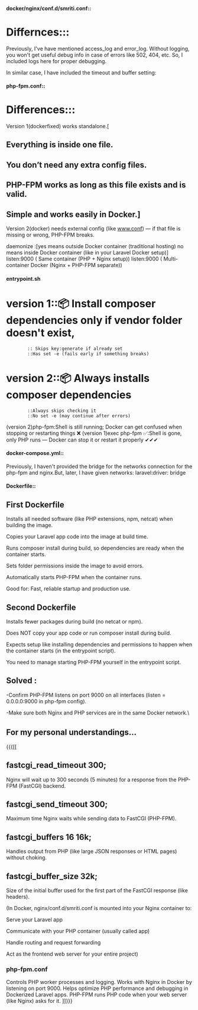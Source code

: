 #### docker/nginx/conf.d/smriti.conf::

# Differnces:::

Previously, I've have mentioned access_log and error_log. Without logging, you won't get useful debug info in case of errors like 502, 404, etc.
So, I included logs here for proper debugging.

In similar case, I have included the timeout and buffer setting:

#### php-fpm.conf::

# Differences:::

Version 1(dockerfixed) works standalone.[

## Everything is inside one file.

## You don’t need any extra config files.

## PHP-FPM works as long as this file exists and is valid.

## Simple and works easily in Docker.]

Version 2(docker) needs external config (like www.conf) — if that file is missing or wrong, PHP-FPM breaks.

daemonize :[yes means outside Docker container (traditional hosting)
no means inside Docker container (like in your Laravel Docker setup)]
listen:9000 ( Same container (PHP + Nginx setup))
listen:9000 ( Multi-container Docker (Nginx + PHP-FPM separate))

#### entrypoint.sh

# version 1::📦 Install composer dependencies only if vendor folder doesn't exist,

            :: Skips key:generate if already set
            ::Has set -e (fails early if something breaks)

# version 2::📦 Always installs composer dependencies

            ::Always skips checking it
            ::No set -e (may continue after errors)

(version 2)php-fpm:Shell is still running; Docker can get confused when stopping or restarting things ❌
(version 1)exec php-fpm ✅:Shell is gone, only PHP runs — Docker can stop it or restart it properly ✔✔✔

#### docker-compose.yml::

Previously, I haven't provided the bridge for the networks connection for the php-fpm and nginx.But, later, I have given networks: laravel:driver: bridge

#### Dockerfile::

## First Dockerfile

Installs all needed software (like PHP extensions, npm, netcat) when building the image.

Copies your Laravel app code into the image at build time.

Runs composer install during build, so dependencies are ready when the container starts.

Sets folder permissions inside the image to avoid errors.

Automatically starts PHP-FPM when the container runs.

Good for: Fast, reliable startup and production use.

## Second Dockerfile

Installs fewer packages during build (no netcat or npm).

Does NOT copy your app code or run composer install during build.

Expects setup like installing dependencies and permissions to happen when the container starts (in the entrypoint script).

You need to manage starting PHP-FPM yourself in the entrypoint script.

## Solved :

-Confirm PHP-FPM listens on port 9000 on all interfaces (listen = 0.0.0.0:9000 in php-fpm config).

-Make sure both Nginx and PHP services are in the same Docker network.\

######

## For my personal understandings...

{{{[[

## fastcgi_read_timeout 300;

Nginx will wait up to 300 seconds (5 minutes) for a response from the PHP-FPM (FastCGI) backend.

## fastcgi_send_timeout 300;

Maximum time Nginx waits while sending data to FastCGI (PHP-FPM).

## fastcgi_buffers 16 16k;

Handles output from PHP (like large JSON responses or HTML pages) without choking.

## fastcgi_buffer_size 32k;

Size of the initial buffer used for the first part of the FastCGI response (like headers).

(In Docker, nginx/conf.d/smriti.conf is mounted into your Nginx container to:

Serve your Laravel app

Communicate with your PHP container (usually called app)

Handle routing and request forwarding

Act as the frontend web server for your entire project)

### php-fpm.conf

Controls PHP worker processes and logging.
Works with Nginx in Docker by listening on port 9000.
Helps optimize PHP performance and debugging in Dockerized Laravel apps.
PHP-FPM runs PHP code when your web server (like Nginx) asks for it.
]]}}}
